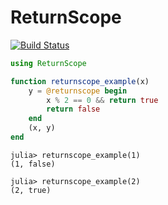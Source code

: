 # ReturnScope

[![Build Status](https://github.com/mortenpi/ReturnScope.jl/actions/workflows/CI.yml/badge.svg?branch=main)](https://github.com/mortenpi/ReturnScope.jl/actions/workflows/CI.yml?query=branch%3Amain)

```julia
using ReturnScope

function returnscope_example(x)
    y = @returnscope begin
        x % 2 == 0 && return true
        return false
    end
    (x, y)
end
```

```julia-repl
julia> returnscope_example(1)
(1, false)

julia> returnscope_example(2)
(2, true)
```
